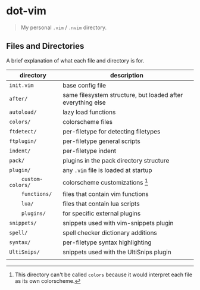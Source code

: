 dot-vim
=======

> My personal `.vim` / `.nvim` directory.

Files and Directories
---------------------

A brief explanation of what each file and directory is for.

| directory           | description                                                 |
|---------------------|-------------------------------------------------------------|
| `init.vim`          | base config file                                            |
| `after/`            | same filesystem structure, but loaded after everything else |
| `autoload/`         | lazy load functions                                         |
| `colors/`           | colorscheme files                                           |
| `ftdetect/`         | per-filetype for detecting filetypes                        |
| `ftplugin/`         | per-filetype general scripts                                |
| `indent/`           | per-filetype indent                                         |
| `pack/`             | plugins in the pack directory structure                     |
| `plugin/`           | any `.vim` file is loaded at startup                        |
| `    custom-colors/`| colorscheme customizations [^1]                             |
| `    functions/`    | files that contain vim functions                            |
| `    lua/`          | files that contain lua scripts                              |
| `    plugins/`      | for specific external plugins                               |
| `snippets/`         | snippets used with vim-snippets plugin                      |
| `spell/`            | spell checker dictionary additions                          |
| `syntax/`           | per-filetype syntax highlighting                            |
| `UltiSnips/`        | snippets used with the UltiSnips plugin                     |
|                     |                                                             |

[^1]: This directory can't be called `colors` because it would interpret each
      file as its own colorscheme.
